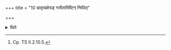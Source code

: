 +++
title = "10 भ्रातृव्यक्षेत्रङ् गत्वैतामिष्टिन् निर्वपेत्"

+++

<details><summary>थिते</summary>

10. Having gone to the place (i.e. house or field) of the enemy, one should perform this offering.[^1]   

[^1]: Cp. TS II.2.10.5.
</details>
